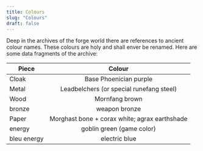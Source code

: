 ```yaml
---
title: Colours
slug: "Colours"
draft: false
---
```


Deep in the archives of the forge world there are references to ancient colour names. These colours are holy and shall
enver be renamed.
Here are some data fragments of the archive:

| Piece       |                    Colour                     |
|-------------|:---------------------------------------------:|
| Cloak       |            Base Phoenician purple             |
| Metal       |   Leadbelchers (or special runefang steel)    |
| Wood        |                Mornfang brown                 | 
| bronze      |                 weapon bronze                 |
| Paper       | Morghast bone + corax white; agrax earthshade | 
| energy      |           goblin green (game color)           | 
| bleu energy |                 electric blue                 | 